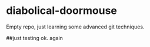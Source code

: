 # diabolical-doormouse
Empty repo, just learning some advanced git techniques.

##just testing
ok.
again
